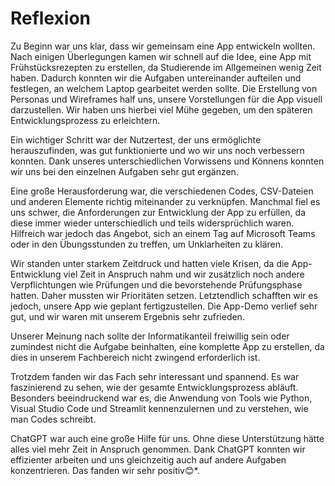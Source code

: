 # Reflexion

Zu Beginn war uns klar, dass wir gemeinsam eine App entwickeln wollten. Nach einigen Überlegungen kamen wir schnell auf die Idee, eine App mit Frühstücksrezepten zu erstellen, da Studierende im Allgemeinen wenig Zeit haben. Dadurch konnten wir die Aufgaben untereinander aufteilen und festlegen, an welchem Laptop gearbeitet werden sollte. Die Erstellung von Personas und Wireframes half uns, unsere Vorstellungen für die App visuell darzustellen. Wir haben uns hierbei viel Mühe gegeben, um den späteren Entwicklungsprozess zu erleichtern.

Ein wichtiger Schritt war der Nutzertest, der uns ermöglichte herauszufinden, was gut funktionierte und wo wir uns noch verbessern konnten. Dank unseres unterschiedlichen Vorwissens und Könnens konnten wir uns bei den einzelnen Aufgaben sehr gut ergänzen.

Eine große Herausforderung war, die verschiedenen Codes, CSV-Dateien und anderen Elemente richtig miteinander zu verknüpfen. Manchmal fiel es uns schwer, die Anforderungen zur Entwicklung der App zu erfüllen, da diese immer wieder unterschiedlich und teils widersprüchlich waren. Hilfreich war jedoch das Angebot, sich an einem Tag auf Microsoft Teams oder in den Übungsstunden zu treffen, um Unklarheiten zu klären.

Wir standen unter starkem Zeitdruck und hatten viele Krisen, da die App-Entwicklung viel Zeit in Anspruch nahm und wir zusätzlich noch andere Verpflichtungen wie Prüfungen und die bevorstehende Prüfungsphase hatten. Daher mussten wir Prioritäten setzen. Letztendlich schafften wir es jedoch, unsere App wie geplant fertigzustellen. Die App-Demo verlief sehr gut, und wir waren mit unserem Ergebnis sehr zufrieden.

Unserer Meinung nach sollte der Informatikanteil freiwillig sein oder zumindest nicht die Aufgabe beinhalten, eine komplette App zu erstellen, da dies in unserem Fachbereich nicht zwingend erforderlich ist.

Trotzdem fanden wir das Fach sehr interessant und spannend. Es war faszinierend zu sehen, wie der gesamte Entwicklungsprozess abläuft. Besonders beeindruckend war es, die Anwendung von Tools wie Python, Visual Studio Code und Streamlit kennenzulernen und zu verstehen, wie man Codes schreibt.

ChatGPT war auch eine große Hilfe für uns. Ohne diese Unterstützung hätte alles viel mehr Zeit in Anspruch genommen. Dank ChatGPT konnten wir effizienter arbeiten und uns gleichzeitig auch auf andere Aufgaben konzentrieren. Das fanden wir sehr positiv😊*.


